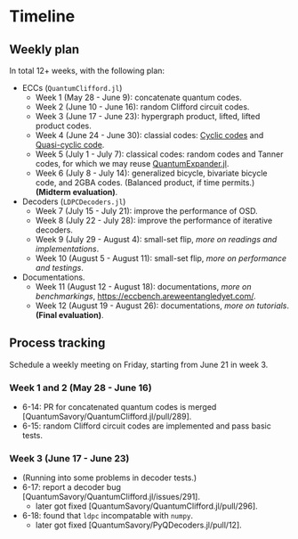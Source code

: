 # Timeline

## Weekly plan

In total 12+ weeks, with the following plan:

- ECCs (`QuantumClifford.jl`)
    - Week 1 (May 28 - June 9): concatenate quantum codes.
    - Week 2 (June 10 - June 16): random Clifford circuit codes.
    - Week 3 (June 17 - June 23): hypergraph product, lifted, lifted product codes.
    - Week 4 (June 24 - June 30): classial codes: [Cyclic codes](https://errorcorrectionzoo.org/c/cyclic) and [Quasi-cyclic code](https://errorcorrectionzoo.org/c/quasi_cyclic).
    - Week 5 (July 1 - July 7): classical codes: random codes and Tanner codes, for which we may reuse [QuantumExpander.jl](https://github.com/QuantumSavory/QuantumExpanders.jl).
    - Week 6 (July 8 - July 14): generalized bicycle, bivariate bicycle code, and 2GBA codes. (Balanced product, if time permits.) **(Midterm evaluation)**.
- Decoders (`LDPCDecoders.jl`)
    - Week 7 (July 15 - July 21): improve the performance of OSD.
    - Week 8 (July 22 - July 28): improve the performance of iterative decoders.
    - Week 9 (July 29 - August 4): small-set flip, *more on readings and implementations*.
    - Week 10 (August 5 - August 11): small-set flip, *more on performance and testings*.
- Documentations.
    - Week 11 (August 12 - August 18): documentations, *more on benchmarkings*, https://eccbench.areweentangledyet.com/.
    - Week 12 (August 19 - August 26): documentations, *more on tutorials*. **(Final evaluation)**.

## Process tracking

Schedule a weekly meeting on Friday, starting from June 21 in week 3.

### Week 1 and 2 (May 28 - June 16)

- 6-14: PR for concatenated quantum codes is merged [QuantumSavory/QuantumClifford.jl/pull/289].
- 6-15: random Clifford circuit codes are implemented and pass basic tests.

### Week 3 (June 17 - June 23)

- (Running into some problems in decoder tests.)
- 6-17: report a decoder bug [QuantumSavory/QuantumClifford.jl/issues/291].
    - later got fixed [QuantumSavory/QuantumClifford.jl/pull/296].
- 6-18: found that `ldpc` incompatable with `numpy`.
    - later got fixed [QuantumSavory/PyQDecoders.jl/pull/12].
